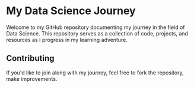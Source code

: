 # My Data Science Journey

Welcome to my GitHub repository documenting my journey in the field of Data Science. This repository serves as a collection of code, projects, and resources as I progress in my learning adventure.

## Contributing
If you'd like to join along with my journey, feel free to fork the repository, make improvements.
